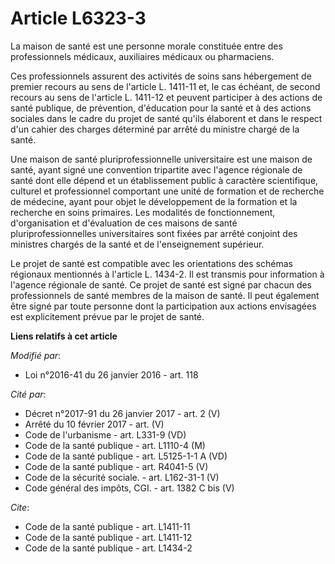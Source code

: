 # Article L6323-3

La maison de santé est une personne morale constituée entre des professionnels médicaux, auxiliaires médicaux ou
pharmaciens. 

Ces professionnels assurent des activités de soins sans hébergement de premier recours au sens de l'article L. 1411-11 et, le
cas échéant, de second recours au sens de l'article L. 1411-12 et peuvent participer à des actions de santé publique, de
prévention, d'éducation pour la santé et à des actions sociales dans le cadre du projet de santé qu'ils élaborent et dans le
respect d'un cahier des charges déterminé par arrêté du ministre chargé de la santé. 

Une maison de santé pluriprofessionnelle universitaire est une maison de santé, ayant signé une convention tripartite avec
l'agence régionale de santé dont elle dépend et un établissement public à caractère scientifique, culturel et professionnel
comportant une unité de formation et de recherche de médecine, ayant pour objet le développement de la formation et la
recherche en soins primaires. Les modalités de fonctionnement, d'organisation et d'évaluation de ces maisons de santé
pluriprofessionnelles universitaires sont fixées par arrêté conjoint des ministres chargés de la santé et de l'enseignement
supérieur. 

Le projet de santé est compatible avec les orientations des schémas régionaux mentionnés à l'article L. 1434-2. Il est
transmis pour information à l'agence régionale de santé. Ce projet de santé est signé par chacun des professionnels de santé
membres de la maison de santé. Il peut également être signé par toute personne dont la participation aux actions envisagées
est explicitement prévue par le projet de santé.

**Liens relatifs à cet article**

_Modifié par_:

  - Loi n°2016-41 du 26 janvier 2016 - art. 118

_Cité par_:

  - Décret n°2017-91 du 26 janvier 2017 - art. 2 (V)
  - Arrêté du 10 février 2017 - art. (V)
  - Code de l'urbanisme - art. L331-9 (VD)
  - Code de la santé publique - art. L1110-4 (M)
  - Code de la santé publique - art. L5125-1-1 A (VD)
  - Code de la santé publique - art. R4041-5 (V)
  - Code de la sécurité sociale. - art. L162-31-1 (V)
  - Code général des impôts, CGI. - art. 1382 C bis (V)

_Cite_:

  - Code de la santé publique - art. L1411-11
  - Code de la santé publique - art. L1411-12
  - Code de la santé publique - art. L1434-2
